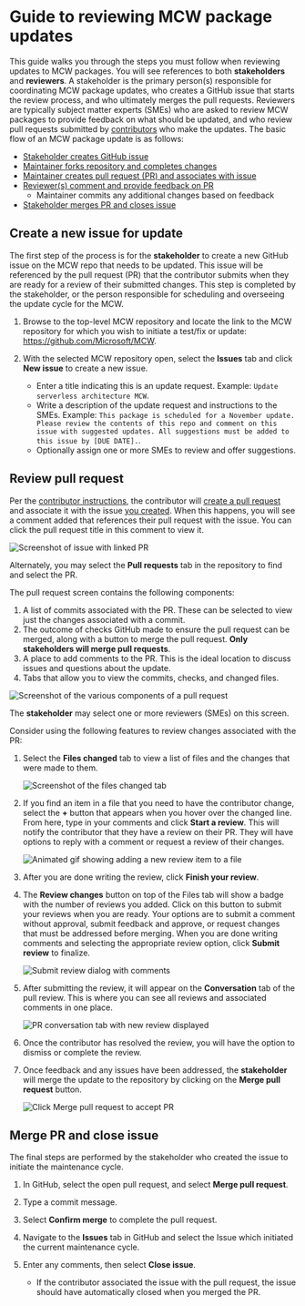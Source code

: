 # Guide to reviewing MCW package updates

This guide walks you through the steps you must follow when reviewing updates to MCW packages. You will see references to both **stakeholders** and **reviewers**. A stakeholder is the primary person(s) responsible for coordinating MCW package updates, who creates a GitHub issue that starts the review process, and who ultimately merges the pull requests. Reviewers are typically subject matter experts (SMEs) who are asked to review MCW packages to provide feedback on what should be updated, and who review pull requests submitted by [contributors](contributors.md) who make the updates. The basic flow of an MCW package update is as follows:

- [Stakeholder creates GitHub issue](#create-a-new-issue-for-update)
- [Maintainer forks repository and completes changes](contributors.md#fork-the-mcw-repository)
- [Maintainer creates pull request (PR) and associates with issue](contributors.md#create-pull-request)
- [Reviewer(s) comment and provide feedback on PR](#review-pull-request)
  - Maintainer commits any additional changes based on feedback
- [Stakeholder merges PR and closes issue](#merge-pr-and-close-issue)

## Create a new issue for update

The first step of the process is for the **stakeholder** to create a new GitHub issue on the MCW repo that needs to be updated. This issue will be referenced by the pull request (PR) that the contributor submits when they are ready for a review of their submitted changes. This step is completed by the stakeholder, or the person responsible for scheduling and overseeing the update cycle for the MCW.

1. Browse to the top-level MCW repository and locate the link to the MCW repository for which you wish to initiate a test/fix or update: <https://github.com/Microsoft/MCW>.

2. With the selected MCW repository open, select the **Issues** tab and click **New issue** to create a new issue.

   - Enter a title indicating this is an update request. Example: `Update serverless architecture MCW`.
   - Write a description of the update request and instructions to the SMEs. Example: `This package is scheduled for a November update. Please review the contents of this repo and comment on this issue with suggested updates. All suggestions must be added to this issue by [DUE DATE].`.
   - Optionally assign one or more SMEs to review and offer suggestions.

## Review pull request

Per the [contributor instructions](contributors.md), the contributor will [create a pull request](contributors.md#create-pull-request) and associate it with the issue [you created](#create-a-new-issue-for-update). When this happens, you will see a comment added that references their pull request with the issue. You can click the pull request title in this comment to view it.

![Screenshot of issue with linked PR](media/issue-with-linked-pr.png 'Issue with linked PR')

Alternately, you may select the **Pull requests** tab in the repository to find and select the PR.

The pull request screen contains the following components:

1. A list of commits associated with the PR. These can be selected to view just the changes associated with a commit.
1. The outcome of checks GitHub made to ensure the pull request can be merged, along with a button to merge the pull request. **Only stakeholders will merge pull requests**.
1. A place to add comments to the PR. This is the ideal location to discuss issues and questions about the update.
1. Tabs that allow you to view the commits, checks, and changed files.

![Screenshot of the various components of a pull request](media/pull-request-components.png 'Pull request components')

The **stakeholder** may select one or more reviewers (SMEs) on this screen.

Consider using the following features to review changes associated with the PR:

1. Select the **Files changed** tab to view a list of files and the changes that were made to them.

   ![Screenshot of the files changed tab](media/files-changed-tab.png 'Files changed tab')

2. If you find an item in a file that you need to have the contributor change, select the **+** button that appears when you hover over the changed line. From here, type in your comments and click **Start a review**. This will notify the contributor that they have a review on their PR. They will have options to reply with a comment or request a review of their changes.

   ![Animated gif showing adding a new review item to a file](media/start-review.gif 'Start review')

3. After you are done writing the review, click **Finish your review**.

4. The **Review changes** button on top of the Files tab will show a badge with the number of reviews you added. Click on this button to submit your reviews when you are ready. Your options are to submit a comment without approval, submit feedback and approve, or request changes that must be addressed before merging. When you are done writing comments and selecting the appropriate review option, click **Submit review** to finalize.

   ![Submit review dialog with comments](media/submit-review-dialog.png 'Submit review dialog')

5. After submitting the review, it will appear on the **Conversation** tab of the pull review. This is where you can see all reviews and associated comments in one place.

   ![PR conversation tab with new review displayed](media/new-review-with-comments.png 'New review with comments')

6. Once the contributor has resolved the review, you will have the option to dismiss or complete the review.

7. Once feedback and any issues have been addressed, the **stakeholder** will merge the update to the repository by clicking on the **Merge pull request** button.

   ![Click Merge pull request to accept PR](media/merge-pull-request.png 'Merge pull request')

## Merge PR and close issue

The final steps are performed by the stakeholder who created the issue to initiate the maintenance cycle.

1. In GitHub, select the open pull request, and select **Merge pull request**.
2. Type a commit message.
3. Select **Confirm merge** to complete the pull request.
4. Navigate to the **Issues** tab in GitHub and select the Issue which initiated the current maintenance cycle.
5. Enter any comments, then select **Close issue**.

   - If the contributor associated the issue with the pull request, the issue should have automatically closed when you merged the PR.
